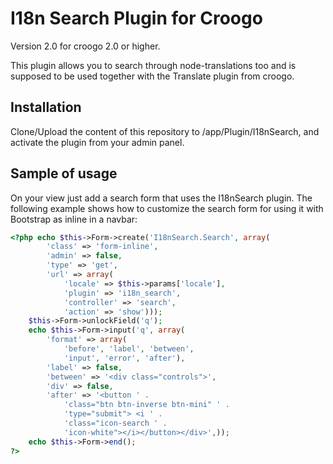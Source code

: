 # I18n Search Plugin for Croogo #

Version 2.0 for croogo 2.0 or higher.

This plugin allows you to search through node-translations too and is supposed
to be used together with the Translate plugin from croogo.

## Installation ##

Clone/Upload the content of this repository to /app/Plugin/I18nSearch, and
activate the plugin from your admin panel.

## Sample of usage ##

On your view just add a search form that uses the I18nSearch plugin. The
following example shows how to customize the search form for using it with
Bootstrap as inline in a navbar:

```php
<?php echo $this->Form->create('I18nSearch.Search', array(
        'class' => 'form-inline',
        'admin' => false, 
        'type' => 'get',
        'url' => array(
            'locale' => $this->params['locale'],
            'plugin' => 'i18n_search', 
            'controller' => 'search', 
            'action' => 'show')));
    $this->Form->unlockField('q');
    echo $this->Form->input('q', array(
        'format' => array(
            'before', 'label', 'between',
            'input', 'error', 'after'),
        'label' => false,
        'between' => '<div class="controls">',
        'div' => false,
        'after' => '<button ' .
            'class="btn btn-inverse btn-mini" ' .
            'type="submit"> <i ' . 
            'class="icon-search ' .
            'icon-white"></i></button></div>',));
    echo $this->Form->end(); 
?>
```


